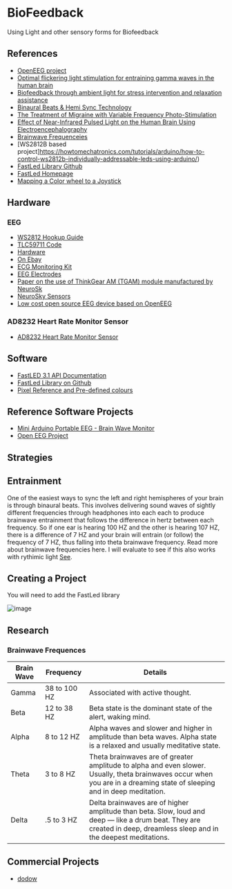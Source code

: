 # BioFeedback
Using Light and other sensory forms for Biofeedback


## References

- [OpenEEG project](https://openeeg.sourceforge.net/doc/)
- [Optimal flickering light stimulation for entraining gamma waves in the human brain](https://www.nature.com/articles/s41598-021-95550-1)
- [Biofeedback through ambient light for stress intervention and relaxation assistance](https://link.springer.com/article/10.1007/s00779-018-1141-6)
- [Binaural Beats & Hemi Sync Technology](https://consciousnessliberty.com/unlock-your-genius-through-brain-synchronization/)
- [The Treatment of Migraine with Variable Frequency Photo-Stimulation](http://www.abcwellness.com/migraines.html)
- [Effect of Near-Infrared Pulsed Light on the Human Brain Using Electroencephalography](https://www.ncbi.nlm.nih.gov/pmc/articles/PMC7954620/)
- [Brainwave Frequenceies](https://consciousnessliberty.com/5-brainwave-states-you-should-know-about/)
- [WS2812B based project]https://howtomechatronics.com/tutorials/arduino/how-to-control-ws2812b-individually-addressable-leds-using-arduino/)
- [FastLed Library Github](https://github.com/FastLED/FastLED)
- [FastLed Homepage](https://fastled.io/)
- [Mapping a Color wheel to a Joystick](https://github.com/calvinnnnnx5/Color-Wheel)

## Hardware

### EEG

- [WS2812 Hookup Guide](https://learn.sparkfun.com/tutorials/ws2812-breakout-hookup-guide/hardware-hookup)
- [TLC59711 Code](https://github.com/adafruit/Adafruit_TLC59711/blob/master/Adafruit_TLC59711.cpp)
- [Hardware](https://www.adafruit.com/product/1455?hidden=yes&main_page=product_info&products_id=1455&gclid=CjwKCAiA76-dBhByEiwAA0_s9a3CGg0wte7WF0nzfE8LxxATgBeu8D-NtRJhc_z_eU9EDQOuRplEhRoCMpEQAvD_BwE)
- [On Ebay](https://www.ebay.ie/itm/125166873517?hash=item1d2486ebad:g:NOQAAOSwMQhiAPpR&amdata=enc%3AAQAHAAAA0F%2BheJVR6UsFjMSxXZ1KEf%2FoHHnXU8Atp%2FoMmDqmjjPwvT1Dr2jTIdeFZ1Fc4%2Feu%2B3mKjeHF2TgkJfmzcb3otvvE%2BPuIlzH2TJNlagoGQSgeFbBV8D7wGRjucIUR1yh7aYC4oP2jiZBhrn1W9%2F1Sk3jbCEhRxFlLOkJOcQqvzFOF53v9C%2BEQJwCXcwfiLvVWZ2IsMXsvE3xYIu0ibPsbygB1Mh4BMFVn0z19gpFC9TM3w0hG2up78OJ7j%2Bba8XDvAWeBxSK33mmiASB6vwAa8LM%3D%7Ctkp%3ABk9SR97w4aGrYQ)
- [ECG Monitoring Kit](https://www.circuitschools.com/ecg-monitoring-system-using-ad8232-with-arduino-or-esp32-iot-based/)
- [EEG Electrodes](https://www.researchgate.net/publication/329165944_Mind_your_thoughts_BCI_using_single_EEG_electrode)
- [Paper on the use of ThinkGear AM (TGAM) module manufactured by NeuroSk](https://par.nsf.gov/servlets/purl/10169324)
- [NeuroSky Sensors](https://neurosky.com/)
- [Low cost open source EEG device based on OpenEEG](https://www.olimex.com/Products/EEG/OpenEEG/EEG-SMT/open-source-hardware)

### AD8232 Heart Rate Monitor Sensor
- [AD8232 Heart Rate Monitor Sensor](https://robu.in/ecg-sensor-ad8232-heart-rate-monitor-detail-guide-interfacing-with-arduino/)


## Software

- [FastLED  3.1 API Documentation](http://fastled.io/docs/3.1/)
- [FastLed Library on Github](https://github.com/FastLED/FastLED/wiki/API-Reference)
- [Pixel Reference and Pre-defined colours](https://github.com/FastLED/FastLED/wiki/Pixel-reference)


## Reference Software Projects

- [Mini Arduino Portable EEG - Brain Wave Monitor](https://www.instructables.com/Mini-Arduino-Portable-EEG-Brain-Wave-Monitor-/)
- [Open EEG Project](https://frontiernerds.com/brain-hack)


## Strategies

## Entrainment

One of the easiest ways to sync the left and right hemispheres of your brain is through binaural beats. This involves delivering sound waves of sightly different frequencies through headphones into each each to produce brainwave entrainment that follows the difference in hertz between each frequency. 
So if one ear is hearing 100 HZ and the other is hearing 107 HZ, there is a difference of 7 HZ and your brain will entrain (or follow) the frequency of 7 HZ, thus falling into theta brainwave frequency. Read more about brainwave frequencies here.
I will evaluate to see if this also works with rythimic light [See](https://www.ncbi.nlm.nih.gov/pmc/articles/PMC4737907/).


## Creating a Project

You will need to add the FastLed library

![image](https://user-images.githubusercontent.com/12407183/211160904-41686885-6011-4fcd-9484-16df4f490fdf.png)


## Research

### Brainwave Frequences

| Brain Wave | Frequency | Details |
|------|-----------|----------|
| Gamma |  38 to 100 HZ | Associated with active thought. |
| Beta | 12 to 38 HZ  | Beta state is the dominant state of the alert, waking mind. |
| Alpha | 8 to 12 HZ |  Alpha waves and slower and higher in amplitude than beta waves. Alpha state is a relaxed and usually meditative state.   |
| Theta |  3 to 8 HZ | Theta brainwaves are of greater amplitude to alpha and even slower. Usually, theta brainwaves occur when you are in a dreaming state of sleeping and in deep meditation. |
| Delta |  .5 to 3 HZ | Delta brainwaves are of higher amplitude than beta. Slow, loud and deep — like a drum beat. They are created in deep, dreamless sleep and in the deepest meditations. |

## Commercial Projects

- [dodow](https://www.mydodow.com/dodow/en-ie/scientific-demonstration?gad=1&gclid=CjwKCAjw6IiiBhAOEiwALNqncdIMD7CzkcbMuFR_KepkTUFYvvAJTTCkQwF_mBmKy2tIrGR3i_yx9RoCYEsQAvD_BwE)

